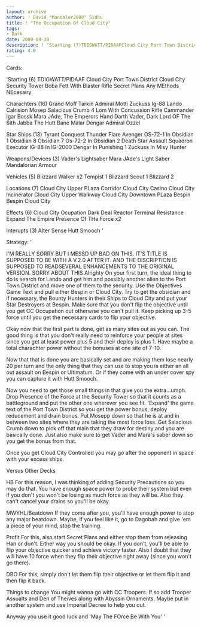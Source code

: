 ```yaml
---
layout: archive
author: ! David "Mandalor2000" Sidhu
title: ! "The Occupation Of Cloud City"
tags:
- Dark
date: 2000-04-30
description: ! "Starting (7)TDIGWATT/PIDAAFCloud City Port Town DistrictCloud City Security TowerBoba Fett with Blaster RifleSecret PLansAny MEthods NEcesairyCharachters (16)Grand Moff TarkinAdmiral MottiZuckussIg-88Lando CalrisionMosepSalac"
rating: 4.0
---
```

Cards: 

'Starting (6)
TDIGWATT/PIDAAF
Cloud City Port Town District
Cloud City Security Tower
Boba Fett With Blaster Rifle
Secret Plans
Any MEthods NEcesairy

Charachters (16)
Grand Moff Tarkin
Admiral Motti
Zuckuss
Ig-88
Lando Calrision
Mosep
Salacious Crumb
4 Lom With Concussion Rifle
Cammander Igar
Bossk
Mara JAde, The Emperors Hand
Darth Vader, Dark Lord OF The Sith
Jabba The Hutt
Bane Malar
Dengar
Admiral Ozzel

Star Ships (13)
Tyrant
Conquest
Thunder Flare
Avenger
OS-72-1 In Obsidian 1
Obsidian 8
Obsidian 7
Os-72-2 In Obsidian 2
Death Star Assault Squadron
Executor
IG-88 In IG-2000
Dengar In Punishing 1
Zuckuss In Misy Hunter


Weapons/Devices (3)
Vader's Lightsaber
Mara JAde's Light Saber
Mandalorian Armour

Vehicles (5)
Blizzard Walker x2
Tempist 1
Blizzard Scout 1
Blizzard 2

Locations (7)
Cloud City Upper PLaza Corridor
Cloud City Casino
Cloud City Incinerator
Cloud City Upper Walkway
Cloud City Downtown PLaza
Bespin
Bespin Cloud City

Effects (6)
Cloud City Ocupation
Dark Deal
Reactor Terminal
Resistance
Expand The Empire
Presence Of THe Force x2

Interupts (3)
Alter
Sense
Hutt Smooch '

Strategy: '

I'M REALLY SORRY BUT I MESSD UP BAD ON THIS.  IT'S TITLE IS SUPPOSED TO BE WITH A V.2.0 AFTER IT.  AND THE DISCRIPTION IS SUPPOSED TO READSEVERAL ENHANCEMENTS TO THE ORIGINAL VERSION.  SORRY ABOUT THIS
Alrighty On your first turn, the ideal thing to do is search for Lando and get him and possibly another alien to the Port Town District and move one of them to the security. Use the Objectives Game Text and pull either Bespin or Cloud City. Try to get the obsidian and if necessary, the Bounty Hunters in their Ships to Cloud City and put your Star Destroyers at Bespin. Make sure that you don't flip the objective until you get CC Occupation out otherwise you can't pull it.
Keep picking up 3-5 force until you get the necessary cards to flip your objective.

Okay now that the first part is done, get as many sites out as you can. The good thing is that you don't really need to reinforce your people at sites since you get at least power plus 5 and their deploy is plus 1. Have maybe a total charachter power without the bonuses at one site of 7-10.

Now that that is done you are basically set and are making them lose nearly 20 per turn and the only thing that they can use to stop you is either an all out assault on Bespin or Ultimatum.
Or if they come with an under cover spy you can capture it with Hutt Smooch.

Now you need to get those small things in that give you the extra...umph. Drop Presence of the Force at the Security Tower so that it counts as a battleground and put the other one wherever you see fit. 'Expand' the game text of the Port Town District so you get the power bonus, deploy reducement and drain bonus. Put Mosepp down so that he is at and in between two sites where they are taking the most force loss. Get Salacious Crumb down to pick off that main that they draw for destiny and you are basically done. Just also make sure to get Vader and Mara's saber down so you get the bonus from that.

Once you get Cloud City Controlled you may go after the opponent in space with your excess ships.

Versus Other Decks

HB For this reason, I was thinking of adding Security Precautions so you may do that. You have enough space power to probe their system but even if you don't you won't be losing as much force as they will be. Also they can't cancel your drains so you'll be okay.

MWYHL/Beatdown If they come after you, you'll have enough power to stop any major beatdown. Maybe, if you feel like it, go to Dagobah and give 'em a piece of your mind, stop the training.

Profit For this, also start Secret Plans and either stop them from releasing Han or don't. Either way you should be okay. If you don't, you'll be able to flip your objective quicker and achieve victory faster. Also I doubt that they will have 10 force when they flip their objective right away (since you won't go there).

DBO For this, simply don't let them flip their objective or let them flip it and then flip it back.

Things to change
You might wanna go with CC Troopers.  If so add Trooper Assualts and Den of Theives along with Abyssin Ornaments.  Maybe put in another system and use Imperial Decree to help you out.

Anyway you use it good luck and 'May The FOrce Be With You'	'